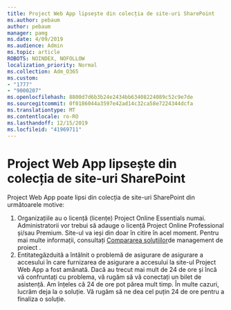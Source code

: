 ```yaml
---
title: Project Web App lipsește din colecția de site-uri SharePoint
ms.author: pebaum
author: pebaum
manager: pamg
ms.date: 4/09/2019
ms.audience: Admin
ms.topic: article
ROBOTS: NOINDEX, NOFOLLOW
localization_priority: Normal
ms.collection: Adm_O365
ms.custom:
- "1777"
- "9000207"
ms.openlocfilehash: 8800d7d6b3b24e2434bb63408224089c52c9e7de
ms.sourcegitcommit: 0f0186044a3597e42ad14c32ca58e7224344dcfa
ms.translationtype: MT
ms.contentlocale: ro-RO
ms.lasthandoff: 12/15/2019
ms.locfileid: "41969711"
---
```

# <a name="project-web-app-is-missing-from-the-sharepoint-site-collection"></a>Project Web App lipsește din colecția de site-uri SharePoint

Project Web App poate lipsi din colecția de site-uri SharePoint din următoarele motive:

1. Organizațiile au o licență (licențe) Project Online Essentials numai. Administratorii vor trebui să adauge o licență Project Online Professional și/sau Premium. Site-ul va ieși din doar în citire în acel moment. Pentru mai multe informații, consultați [Compararea soluțiilor](https://products.office.com/project/compare-microsoft-project-management-software?tab=1)de management de proiect .
2. Entitategăzduită a întâlnit o problemă de asigurare de asigurare a accesului în care furnizarea de asigurare a accesului la site-ul Project Web App a fost amânată. Dacă au trecut mai mult de 24 de ore și încă vă confruntați cu problema, vă rugăm să vă conectați un bilet de asistență. Am înțeles că 24 de ore pot părea mult timp. În multe cazuri, lucrăm deja la o soluție. Vă rugăm să ne dea cel puțin 24 de ore pentru a finaliza o soluție.
